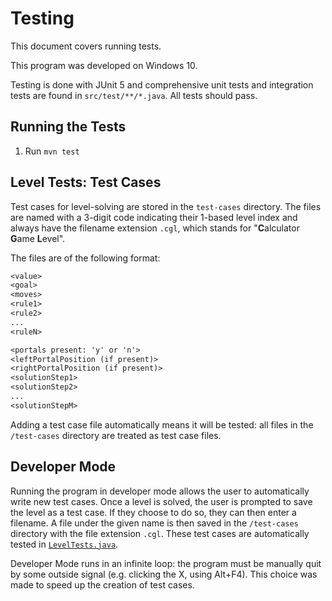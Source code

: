 # Testing

This document covers running tests.

This program was developed on Windows 10.

Testing is done with JUnit 5 and comprehensive unit tests and integration tests are found in `src/test/**/*.java`. All tests should pass.

## Running the Tests

1. Run `mvn test`

## Level Tests: Test Cases

Test cases for level-solving are stored in the `test-cases` directory. The files are named with a 3-digit code indicating their 1-based level index and always have the filename extension `.cgl`, which stands for "**C**alculator **G**ame **L**evel".

The files are of the following format:

```txt
<value>
<goal>
<moves>
<rule1>
<rule2>
...
<ruleN>

<portals present: 'y' or 'n'>
<leftPortalPosition (if present)>
<rightPortalPosition (if present)>
<solutionStep1>
<solutionStep2>
...
<solutionStepM>
```

Adding a test case file automatically means it will be tested: all files in the `/test-cases` directory are treated as test case files.

## Developer Mode

Running the program in developer mode allows the user to automatically write new test cases. Once a level is solved, the user is prompted to save the level as a test case. If they choose to do so, they can then enter a filename. A file under the given name is then saved in the `/test-cases` directory with the file extension `.cgl`. These test cases are automatically tested in [`LevelTests.java`](/src/test/java/com/mathwithmark/calculatorgamesolver/calculatorgame/LevelTests.java).

Developer Mode runs in an infinite loop: the program must be manually quit by some outside signal (e.g. clicking the X, using Alt+F4). This choice was made to speed up the creation of test cases.
